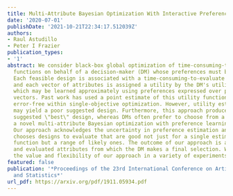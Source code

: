 ```yaml
---
title: Multi-Attribute Bayesian Optimization With Interactive Preference Learning
date: '2020-07-01'
publishDate: '2021-10-21T22:34:17.512039Z'
authors:
- Raul Astudillo
- Peter I Frazier
publication_types:
- '1'
abstract: We consider black-box global optimization of time-consuming-to-evaluate
  functions on behalf of a decision-maker (DM) whose preferences must be learned.
  Each feasible design is associated with a time-consuming-to-evaluate vector of attributes
  and each vector of attributes is assigned a utility by the DM's utility function,
  which may be learned approximately using preferences expressed over pairs of attribute
  vectors. Past work has used a point estimate of this utility function as if it were
  error-free within single-objective optimization. However, utility estimation errors
  may yield a poor suggested design. Furthermore, this approach produces a single
  suggested \"best\" design, whereas DMs often prefer to choose from a menu. We propose
  a novel multi-attribute Bayesian optimization with preference learning approach.
  Our approach acknowledges the uncertainty in preference estimation and implicitly
  chooses designs to evaluate that are good not just for a single estimated utility
  function but a range of likely ones. The outcome of our approach is a menu of designs
  and evaluated attributes from which the DM makes a final selection. We demonstrate
  the value and flexibility of our approach in a variety of experiments.
featured: false
publication: '*Proceedings of the 23rd International Conference on Artificial Intelligence
  and Statistics*'
url_pdf: https://arxiv.org/pdf/1911.05934.pdf
---
```


